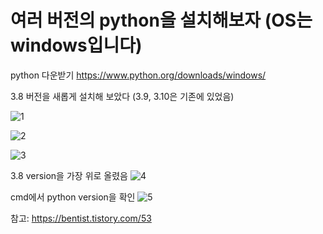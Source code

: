 # 여러 버전의 python을 설치해보자  (OS는 windows입니다) 

python 다운받기
https://www.python.org/downloads/windows/

3.8 버전을 새롭게 설치해 보았다 (3.9, 3.10은 기존에 있었음)

![1](https://user-images.githubusercontent.com/86518113/173232690-7bf05b58-84e2-4742-83fc-b2f536bf7ef1.jpg)

![2](https://user-images.githubusercontent.com/86518113/173232698-585dc1ab-c25f-4088-bb85-4cd000715f7e.jpg) 


![3](https://user-images.githubusercontent.com/86518113/173232703-afec0f19-ee70-4051-a0bb-2f9dabd94f19.jpg)



3.8 version을 가장 위로 올렸음
![4](https://user-images.githubusercontent.com/86518113/173232710-c21b9b26-1f74-441a-947c-8c05bb1c24a0.jpg)



cmd에서 python version을 확인
![5](https://user-images.githubusercontent.com/86518113/173232717-c77f5f29-28fd-4ab0-b38d-83af37044e12.jpg)




참고: https://bentist.tistory.com/53
